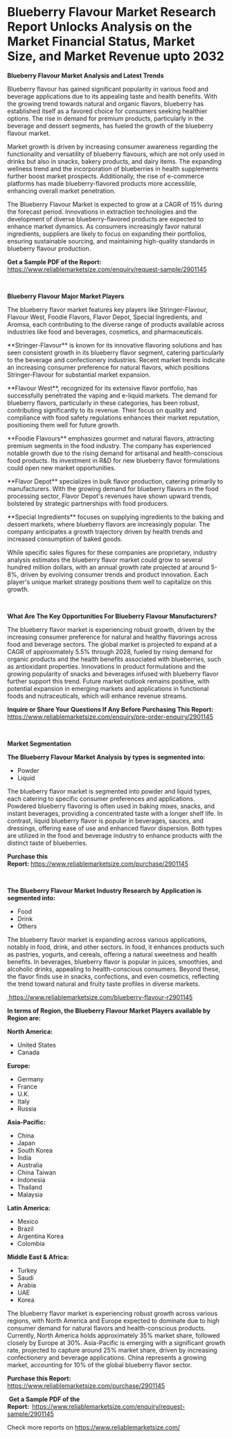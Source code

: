 <p><h1>Blueberry Flavour Market Research Report Unlocks Analysis on the Market Financial Status, Market Size, and Market Revenue upto 2032</h1></p><p><strong>Blueberry Flavour Market Analysis and Latest Trends</strong></p>
<p><p>Blueberry flavour has gained significant popularity in various food and beverage applications due to its appealing taste and health benefits. With the growing trend towards natural and organic flavors, blueberry has established itself as a favored choice for consumers seeking healthier options. The rise in demand for premium products, particularly in the beverage and dessert segments, has fueled the growth of the blueberry flavour market.</p><p>Market growth is driven by increasing consumer awareness regarding the functionality and versatility of blueberry flavours, which are not only used in drinks but also in snacks, bakery products, and dairy items. The expanding wellness trend and the incorporation of blueberries in health supplements further boost market prospects. Additionally, the rise of e-commerce platforms has made blueberry-flavored products more accessible, enhancing overall market penetration.</p><p>The Blueberry Flavour Market is expected to grow at a CAGR of 15% during the forecast period. Innovations in extraction technologies and the development of diverse blueberry-flavored products are expected to enhance market dynamics. As consumers increasingly favor natural ingredients, suppliers are likely to focus on expanding their portfolios, ensuring sustainable sourcing, and maintaining high-quality standards in blueberry flavour production.</p></p>
<p><strong>Get a Sample PDF of the Report:&nbsp;</strong> <a href="https://www.reliablemarketsize.com/enquiry/request-sample/2901145?utm_campaign=3178&utm_medium=2&utm_source=Github&utm_content=ia&utm_term=16032025&utm_id=blueberry-flavour">https://www.reliablemarketsize.com/enquiry/request-sample/2901145</a></p>
<p>&nbsp;</p>
<p><strong>Blueberry Flavour Major Market Players</strong></p>
<p><p>The blueberry flavor market features key players like Stringer-Flavour, Flavour West, Foodie Flavors, Flavor Depot, Special Ingredients, and Aromsa, each contributing to the diverse range of products available across industries like food and beverages, cosmetics, and pharmaceuticals.</p><p>**Stringer-Flavour** is known for its innovative flavoring solutions and has seen consistent growth in its blueberry flavor segment, catering particularly to the beverage and confectionery industries. Recent market trends indicate an increasing consumer preference for natural flavors, which positions Stringer-Flavour for substantial market expansion.</p><p>**Flavour West**, recognized for its extensive flavor portfolio, has successfully penetrated the vaping and e-liquid markets. The demand for blueberry flavors, particularly in these categories, has been robust, contributing significantly to its revenue. Their focus on quality and compliance with food safety regulations enhances their market reputation, positioning them well for future growth.</p><p>**Foodie Flavours** emphasizes gourmet and natural flavors, attracting premium segments in the food industry. The company has experienced notable growth due to the rising demand for artisanal and health-conscious food products. Its investment in R&D for new blueberry flavor formulations could open new market opportunities.</p><p>**Flavor Depot** specializes in bulk flavor production, catering primarily to manufacturers. With the growing demand for blueberry flavors in the food processing sector, Flavor Depot's revenues have shown upward trends, bolstered by strategic partnerships with food producers.</p><p>**Special Ingredients** focuses on supplying ingredients to the baking and dessert markets, where blueberry flavors are increasingly popular. The company anticipates a growth trajectory driven by health trends and increased consumption of baked goods.</p><p>While specific sales figures for these companies are proprietary, industry analysis estimates the blueberry flavor market could grow to several hundred million dollars, with an annual growth rate projected at around 5-8%, driven by evolving consumer trends and product innovation. Each player's unique market strategy positions them well to capitalize on this growth.</p></p>
<p>&nbsp;</p>
<p><strong>What Are The Key Opportunities For Blueberry Flavour Manufacturers?</strong></p>
<p><p>The blueberry flavor market is experiencing robust growth, driven by the increasing consumer preference for natural and healthy flavorings across food and beverage sectors. The global market is projected to expand at a CAGR of approximately 5.5% through 2028, fueled by rising demand for organic products and the health benefits associated with blueberries, such as antioxidant properties. Innovations in product formulations and the growing popularity of snacks and beverages infused with blueberry flavor further support this trend. Future market outlook remains positive, with potential expansion in emerging markets and applications in functional foods and nutraceuticals, which will enhance revenue streams.</p></p>
<p><strong>Inquire or Share Your Questions If Any Before Purchasing This Report:</strong> <a href="https://www.reliablemarketsize.com/enquiry/pre-order-enquiry/2901145?utm_campaign=3178&utm_medium=2&utm_source=Github&utm_content=ia&utm_term=16032025&utm_id=blueberry-flavour">https://www.reliablemarketsize.com/enquiry/pre-order-enquiry/2901145</a></p>
<p>&nbsp;</p>
<p><strong>Market Segmentation</strong></p>
<p><strong>The Blueberry Flavour Market Analysis by types is segmented into:</strong></p>
<p><ul><li>Powder</li><li>Liquid</li></ul></p>
<p><p>The blueberry flavor market is segmented into powder and liquid types, each catering to specific consumer preferences and applications. Powdered blueberry flavoring is often used in baking mixes, snacks, and instant beverages, providing a concentrated taste with a longer shelf life. In contrast, liquid blueberry flavor is popular in beverages, sauces, and dressings, offering ease of use and enhanced flavor dispersion. Both types are utilized in the food and beverage industry to enhance products with the distinct taste of blueberries.</p></p>
<p><strong>Purchase this Report:&nbsp;</strong><a href="https://www.reliablemarketsize.com/purchase/2901145?utm_campaign=3178&utm_medium=2&utm_source=Github&utm_content=ia&utm_term=16032025&utm_id=blueberry-flavour">https://www.reliablemarketsize.com/purchase/2901145</a></p>
<p>&nbsp;</p>
<p><strong>The Blueberry Flavour Market Industry Research by Application is segmented into:</strong></p>
<p><ul><li>Food</li><li>Drink</li><li>Others</li></ul></p>
<p><p>The blueberry flavor market is expanding across various applications, notably in food, drink, and other sectors. In food, it enhances products such as pastries, yogurts, and cereals, offering a natural sweetness and health benefits. In beverages, blueberry flavor is popular in juices, smoothies, and alcoholic drinks, appealing to health-conscious consumers. Beyond these, the flavor finds use in snacks, confections, and even cosmetics, reflecting the trend toward natural and fruity taste profiles in diverse markets.</p></p>
<p><a href="https://www.reliablemarketsize.com/blueberry-flavour-r2901145?utm_campaign=3178&utm_medium=2&utm_source=Github&utm_content=ia&utm_term=16032025&utm_id=blueberry-flavour">&nbsp;https://www.reliablemarketsize.com/blueberry-flavour-r2901145</a></p>
<p><strong>In terms of Region, the Blueberry Flavour Market Players available by Region are:</strong></p>
<p>
    <p> <strong> North America: </strong>
        <ul>
            <li>United States</li>
            <li>Canada</li>
        </ul>
        </p> 
    <p> <strong> Europe: </strong>
        <ul>
            <li>Germany</li>
            <li>France</li>
            <li>U.K.</li>
            <li>Italy</li>
            <li>Russia</li>
        </ul>
        </p> 
    <p> <strong> Asia-Pacific: </strong>
        <ul>
            <li>China</li>
            <li>Japan</li>
            <li>South Korea</li>
            <li>India</li>
            <li>Australia</li>
            <li>China Taiwan</li>
            <li>Indonesia</li>
            <li>Thailand</li>
            <li>Malaysia</li>
        </ul>
        </p> 
    <p> <strong> Latin America: </strong>
        <ul>
            <li>Mexico</li>
            <li>Brazil</li>
            <li>Argentina Korea</li>
            <li>Colombia</li>
        </ul>
        </p> 
    <p> <strong> Middle East & Africa: </strong>
        <ul>
            <li>Turkey</li>
            <li>Saudi</li>
            <li>Arabia</li>
            <li>UAE</li>
            <li>Korea</li>
        </ul>
    </p>
    </p>
<p><p>The blueberry flavor market is experiencing robust growth across various regions, with North America and Europe expected to dominate due to high consumer demand for natural flavors and health-conscious products. Currently, North America holds approximately 35% market share, followed closely by Europe at 30%. Asia-Pacific is emerging with a significant growth rate, projected to capture around 25% market share, driven by increasing confectionery and beverage applications. China represents a growing market, accounting for 10% of the global blueberry flavor sector.</p></p>
<p><strong>Purchase this Report: </strong><a href="https://www.reliablemarketsize.com/purchase/2901145?utm_campaign=3178&utm_medium=2&utm_source=Github&utm_content=ia&utm_term=16032025&utm_id=blueberry-flavour">https://www.reliablemarketsize.com/purchase/2901145</a></p>
<p>&nbsp;<strong>Get a Sample PDF of the Report:&nbsp;&nbsp;</strong><a href="https://www.reliablemarketsize.com/enquiry/request-sample/2901145?utm_campaign=3178&utm_medium=2&utm_source=Github&utm_content=ia&utm_term=16032025&utm_id=blueberry-flavour">https://www.reliablemarketsize.com/enquiry/request-sample/2901145</a></p>
<p><strong></strong></p>
<p>Check more reports on <a href="https://www.reliablemarketsize.com/?utm_campaign=3178&utm_medium=2&utm_source=Github&utm_content=ia&utm_term=16032025&utm_id=blueberry-flavour">https://www.reliablemarketsize.com/</a></p>